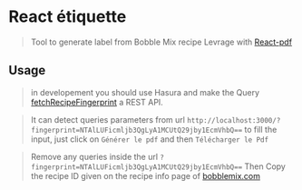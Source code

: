 # React étiquette

> Tool to generate label from Bobble Mix recipe
> Levrage with [React-pdf](https://react-pdf.org/)


## Usage

> in developement you should use Hasura and make the Query [fetchRecipeFingerprint](https://github.com/cefop/BobbleMixNextJs/blob/5dcd6889b6ee509275c1acf973a75d8cffe63ae2/frontend/components/gql/graphql.js#L78) a REST API.

> It can detect queries parameters from url `http://localhost:3000/?fingerprint=NTAlLUFicmljb3QgLyA1MCUtQ29jby1EcmVhbQ==` to fill the input, just click on `Générer le pdf` and then `Télécharger le Pdf`

> Remove any queries inside the url `?fingerprint=NTAlLUFicmljb3QgLyA1MCUtQ29jby1EcmVhbQ==` Then Copy the recipe ID given on the recipe info page of [bobblemix.com](https://bobblemixfrontend.vercel.app/)